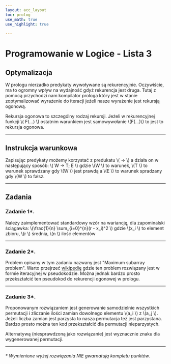 ```yaml
---
layout: acc_layout
toc: prolog
use_math: true
use_highlight: true

---
```


# Programowanie w Logice - Lista 3

## Optymalizacja

W prologu nierzadko predykaty wywoływane są rekurencyjnie. Oczywiście, ma to ogromny wpływ na wydajność gdyż rekurencja jest druga.
Tutaj z pomocą przychodzi nam kompilator prologa który jest w stanie zoptymalizować wyrażenie do iteracji jeżeli nasze wyrażenie jest rekursją ogonową.

Rekursja ogonowa to szczególny rodzaj rekursji. Jeżeli w rekurencyjnej funkcji \\( F(...) \\) ostatnim warunkiem jest samowywołanie \\(F(...)\\) to jest to rekursja ogonowa.

---

## Instrukcja warunkowa

Zapisując predykaty możemy korzystać z predukatu \\( -> \\) a działa on w następujący sposób:
\\( W -> T; E \\) gdzie \\(W \\) to warunek, \\(T \\) to warunek sprawdzany gdy \\(W \\) jest prawdą a \\(E \\) to warunek spradzany gdy \\(W \\) to fałsz.

---

## Zadania

### Zadanie 1*.

Należy zaimplementować standardowy wzór na wariancję, dla zapominalski ściągawka:
\\(\frac{1}{n} \sum_{i=0}^{n}(r - x_i)^2 \\) gdzie \\(x_i \\) to element zbioru, \\(r \\) średnia, \\(n \\) ilość elementów

---

### Zadanie 2*.

Problem opisany w tym zadaniu nazwany jest "Maximum subarray problem".
Warto przejrzeć [wikipedię](https://en.wikipedia.org/wiki/Maximum_subarray_problem#Kadane's_algorithm_(Algorithm_3:_Dynamic_Programming)) gdzie ten problem rozwiązany jest w formie iteracyjnej w pseudokodzie.
Można jednak bardzo prosto przekształcić ten pseudokod do rekurencji ogonowej w prologu.

---

### Zadanie 3*.

Proponowanym rozwiązaniem jest generowanie samodzielnie wszystkich permutacji i zliczanie ilości zamian dowolnego elementu \\(a_i \\) z \\(a_j \\). Jeżeli liczba zamian jest parzysta to nasza permutacja też jest parzystana. Bardzo prosto można ten kod przekształcić dla permutacji nieparzystych.

Alternatywą (niesprawdzoną jako rozwiązanie) jest wyznacznie znaku dla wygenerowanej permutacji.

---

###### * Wymienione wyżej rozwiązania NIE gwarnatują kompletu punktów.

